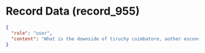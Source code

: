 # Record Data (record_955)

```json
{
  "role": "user",
  "content": "What is the downside of tiruchy coimbatore, aother escond tier cities? in north, east, west? central? "
}
```
